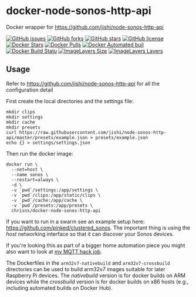 # docker-node-sonos-http-api
Docker wrapper for https://github.com/jishi/node-sonos-http-api

[![GitHub issues](https://img.shields.io/github/issues/chrisns/docker-node-sonos-http-api.svg)](https://github.com/chrisns/docker-node-sonos-http-api/issues)
[![GitHub forks](https://img.shields.io/github/forks/chrisns/docker-node-sonos-http-api.svg)](https://github.com/chrisns/docker-node-sonos-http-api/network)
[![GitHub stars](https://img.shields.io/github/stars/chrisns/docker-node-sonos-http-api.svg)](https://github.com/chrisns/docker-node-sonos-http-api/stargazers)
[![GitHub license](https://img.shields.io/badge/license-MIT-blue.svg)](https://raw.githubusercontent.com/chrisns/docker-node-sonos-http-api/master/LICENSE)
[![Docker Stars](https://img.shields.io/docker/stars/chrisns/docker-node-sonos-http-api.svg)](https://hub.docker.com/r/chrisns/docker-node-sonos-http-api)
[![Docker Pulls](https://img.shields.io/docker/pulls/chrisns/docker-node-sonos-http-api.svg)](https://hub.docker.com/r/chrisns/docker-node-sonos-http-api)
[![Docker Automated buil](https://img.shields.io/docker/automated/chrisns/docker-node-sonos-http-api.svg)](https://hub.docker.com/r/chrisns/docker-node-sonos-http-api)
[![Docker Build Statu](https://img.shields.io/docker/build/chrisns/docker-node-sonos-http-api.svg)](https://hub.docker.com/r/chrisns/docker-node-sonos-http-api)
[![ImageLayers Size](https://img.shields.io/imagelayers/image-size/chrisns/docker-node-sonos-http-api/latest.svg)](https://hub.docker.com/r/chrisns/docker-node-sonos-http-api)
[![ImageLayers Layers](https://img.shields.io/imagelayers/layers/chrisns/docker-node-sonos-http-api/latest.svg)](https://hub.docker.com/r/chrisns/docker-node-sonos-http-api)

## Usage
Refer to https://github.com/jishi/node-sonos-http-api for all the configuration detail

First create the local directories and the settings file:
```shell
mkdir clips
mkdir settings
mkdir cache
mkdir presets
curl https://raw.githubusercontent.com/jishi/node-sonos-http-api/master/presets/example.json > presets/example.json
echo {} > settings/settings.json
```

Then run the docker image:
```shell
docker run \
  --net=host \
  --name sonos \
  --restart=always \
  -d \
  -v `pwd`/settings:/app/settings \
  -v `pwd`/clips:/app/static/clips \
  -v `pwd`/cache:/app/cache \
  -v `pwd`/presets:/app/presets \
  chrisns/docker-node-sonos-http-api
```

If you want to run in a swarm see an example setup here: https://github.com/pinked/clustered_sonos. The important thing is using the *host* networking interface so that it can discover your Sonos devices.

If you're looking this as part of a bigger home automation piece you might also want to look at [my MQTT hack job](https://github.com/chrisns/sonos-mqtt).

The Dockerfiles in the `arm32v7-nativebuild` and `arm32v7-crossbuild` directories can be used to build arm32v7 images suitable for later Raspberry Pi devices. The *nativebuild* version is for docker builds on ARM devices while the *crossbuild* version is for docker builds on x86 hosts (e.g., including automated builds on Docker Hub).
